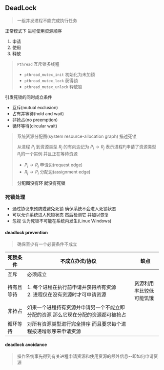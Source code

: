 ## DeadLock

>   一组并发进程不能完成执行任务

正常模式下 进程使用资源顺序

1.  申请
2.  使用
3.  释放

>   `Pthread` 互斥锁多线程
>
>   -   `pthread_mutex_init` 初始化为未加锁
>   -   `pthread_mutex_lock` 获得锁
>   -   `pthread_mutex_unlock` 释放锁

引发死锁的同时成立条件

-   互斥(mutual exclusion)
-   占有并等待(hold and wait)
-   非抢占(no preemption)
-   循环等待(circular wait)

>   系统资源分配图(system resource-allocation graph) 描述死锁
>
>   从进程 $P_i$ 到资源类型 $R_j$ 的有向边记为 $P_i\to R_j$ 表示进程$P_i$申请了资源类型$R_j$的一个实例 并且正在等待资源
>
>   -   $P_i\to R_j$  申请边(request edge)
>   -   $R_j\to P_i$  分配边(assignment edge)
>
>   **分配图没有环 就没有死锁**

### 死锁处理

-   通过协议来预防或避免死锁 确保系统不会进人死锁状态
-   可以允许系统进人死锁状态 然后检测它 并加以恢复
-   忽视 认为死锁不可能在系统内发生(Linux Windows)

#### deadlock prevention

>   确保至少有一个必要条件不成立

| 死锁条件   | 不成立办法/协议                                              | 缺点                          |
| ---------- | ------------------------------------------------------------ | ----------------------------- |
| 互斥       | 必须成立                                                     |                               |
| 持有且等待 | 1. 每个进程在执行前申请并获得所有资源<br/>2. 进程仅在没有资源时才可申请资源 | 资源利用率比较低<br/>可能饥饿 |
| 非抢占     | 如果一个进程持有资源并申请另一个不能立即分配的资源 那么它现在分配的资源都可被抢占 |                               |
| 循环等待   | 对所有资源类型进行完全排序 而且要求每个进程按递增顺序来申请资源 |                               |



#### deadlock avoidance

>   操作系统事先得到有关进程申请资源和使用资源的额外信息--即如何申请资源

